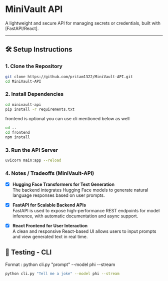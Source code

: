 # MiniVault API

A lightweight and secure API for managing secrets or credentials, built with [FastAPI/React].

---


## 🛠️ Setup Instructions

### 1. Clone the Repository
```bash
git clone https://github.com/pritam1322/MiniVault-API.git
cd MiniVault-API
```
### 2. Install Dependencies
```bash
cd minivault-api
pip install -r requirements.txt
```
frontend is optional you can use cli mentioned below as well 
``` bash
cd ..
cd frontend
npm install
```

### 3. Run the API Server
```bash
uvicorn main:app --reload
```

### 4. Notes / Tradeoffs (MiniVault-API)
- [x] **Hugging Face Transformers for Text Generation**  
  The backend integrates Hugging Face models to generate natural language responses based on user prompts.

- [x] **FastAPI for Scalable Backend APIs**  
  FastAPI is used to expose high-performance REST endpoints for model inference, with automatic documentation and async support.

- [x] **React Frontend for User Interaction**  
  A clean and responsive React-based UI allows users to input prompts and view generated text in real time.


## 🧪 Testing - CLI
Format : python cli.py "prompt" --model phi --stream
```bash
python cli.py "Tell me a joke" --model phi --stream
```


